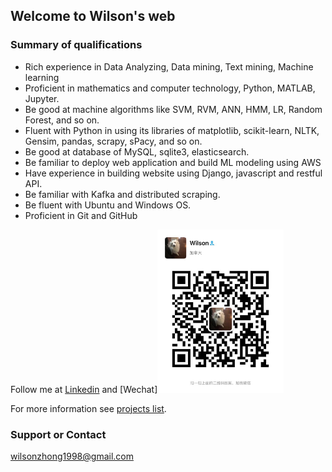 ## Welcome to Wilson's web


### Summary of qualifications

- Rich experience in Data Analyzing,  Data mining, Text mining,  Machine learning
- Proficient in mathematics and computer technology, Python, MATLAB, Jupyter.
- Be good at machine algorithms like SVM, RVM, ANN, HMM, LR, Random Forest, and so on.
- Fluent with Python in using its libraries of matplotlib, scikit-learn, NLTK, Gensim, pandas, scrapy, sPacy, and so on.
- Be good at database of MySQL, sqlite3, elasticsearch.
- Be familiar to deploy web application and build ML modeling using AWS
- Have experience in building website using Django, javascript and restful API. 
- Be familiar with Kafka and distributed scraping. 
- Be fluent with Ubuntu and Windows OS. 
- Proficient in Git and GitHub


Follow me at
[Linkedin](https://www.linkedin.com/in/wei-zhong-14195bb8/) and 
[Wechat]<img src="images/wechatQRcode.jpg" width="40%">


For more information see [projects list](http://env-newapp.5bfvnzwiw6.us-west-2.elasticbeanstalk.com/polls/).

### Support or Contact

wilsonzhong1998@gmail.com
